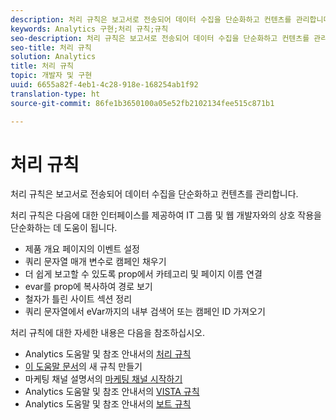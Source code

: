 ```yaml
---
description: 처리 규칙은 보고서로 전송되어 데이터 수집을 단순화하고 컨텐츠를 관리합니다.
keywords: Analytics 구현;처리 규칙;규칙
seo-description: 처리 규칙은 보고서로 전송되어 데이터 수집을 단순화하고 컨텐츠를 관리합니다.
seo-title: 처리 규칙
solution: Analytics
title: 처리 규칙
topic: 개발자 및 구현
uuid: 6655a82f-4eb1-4c28-918e-168254ab1f92
translation-type: ht
source-git-commit: 86fe1b3650100a05e52fb2102134fee515c871b1

---
```



# 처리 규칙

처리 규칙은 보고서로 전송되어 데이터 수집을 단순화하고 컨텐츠를 관리합니다.

처리 규칙은 다음에 대한 인터페이스를 제공하여 IT 그룹 및 웹 개발자와의 상호 작용을 단순화하는 데 도움이 됩니다.

* 제품 개요 페이지의 이벤트 설정
* 쿼리 문자열 매개 변수로 캠페인 채우기
* 더 쉽게 보고할 수 있도록 prop에서 카테고리 및 페이지 이름 연결
* evar를 prop에 복사하여 경로 보기
* 철자가 틀린 사이트 섹션 정리
* 쿼리 문자열에서 eVar까지의 내부 검색어 또는 캠페인 ID 가져오기

처리 규칙에 대한 자세한 내용은 다음을 참조하십시오.

* Analytics 도움말 및 참조 안내서의 [처리 규칙](https://marketing.adobe.com/resources/help/ko_KR/reference/processing_rules.html)
* [이 도움말 문서](../../implement/c-implement-with-dtm/c-rules/t-rules-create.md#task_B7FB5ED415AF430C952265AC2835C0DB)의 새 규칙 만들기
* 마케팅 채널 설명서의 [마케팅 채널 시작하기](https://marketing.adobe.com/resources/help/ko_KR/mchannel/c_getting_started_mchannel.html)
* Analytics 도움말 및 참조 안내서의 [VISTA 규칙](https://marketing.adobe.com/resources/help/ko_KR/reference/VISTA.html)
* Analytics 도움말 및 참조 안내서의 [보트 규칙](https://marketing.adobe.com/resources/help/ko_KR/reference/bot_rules.html)

